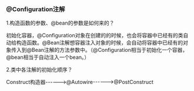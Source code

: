 ### @Configuration注解

1.构造函数的参数、@bean的参数是如何来的？

​	初始化容器，@Configuration对象在创建的的时候，也会将容器中已经有的类自动给构造函数。@Bean注解想容器注入对象的时候，会自动将容器中已经有的对象传入到@Bean注解的方法参数中。（@Configuration相当于初始化一个容器，@bean相当于自动注入一个bean。）



2.类中各注解的初始化顺序？

Construct构造器------>@Autowire------>@PostConstruct

